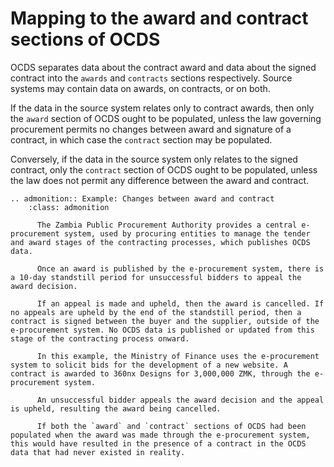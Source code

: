 # Mapping to the award and contract sections of OCDS

OCDS separates data about the contract award and data about the signed contract into the `awards` and `contracts` sections respectively. Source systems may contain data on awards, on contracts, or on both.

If the data in the source system relates only to contract awards, then only the `award` section of OCDS ought to be populated, unless the law governing procurement permits no changes between award and signature of a contract, in which case the `contract` section may be populated.

Conversely, if the data in the source system only relates to the signed contract, only the `contract` section of OCDS ought to be populated, unless the law does not permit any difference between the award and contract.

```eval_rst
.. admonition:: Example: Changes between award and contract
    :class: admonition

      The Zambia Public Procurement Authority provides a central e-procurement system, used by procuring entities to manage the tender and award stages of the contracting processes, which publishes OCDS data.

      Once an award is published by the e-procurement system, there is a 10-day standstill period for unsuccessful bidders to appeal the award decision.

      If an appeal is made and upheld, then the award is cancelled. If no appeals are upheld by the end of the standstill period, then a contract is signed between the buyer and the supplier, outside of the e-procurement system. No OCDS data is published or updated from this stage of the contracting process onward.

      In this example, the Ministry of Finance uses the e-procurement system to solicit bids for the development of a new website. A contract is awarded to 360nx Designs for 3,000,000 ZMK, through the e-procurement system.

      An unsuccessful bidder appeals the award decision and the appeal is upheld, resulting the award being cancelled.

      If both the `award` and `contract` sections of OCDS had been populated when the award was made through the e-procurement system, this would have resulted in the presence of a contract in the OCDS data that had never existed in reality.

```
